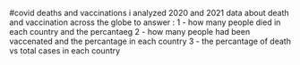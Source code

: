 #covid deaths and vaccinations
i analyzed 2020 and 2021 data about death and vaccination across the globe to answer :
1 - how many people died in each country and the percantaeg 
2 - how many people had been vaccenated and the percantage in each country 
3 - the percantage of death vs total cases in each country 
